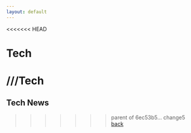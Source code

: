 ```yaml
---
layout: default
---
```

<<<<<<< HEAD
# Tech
///Tech
=======

## Tech News
>>>>>>> parent of 6ec53b5... change5
[back](./)
